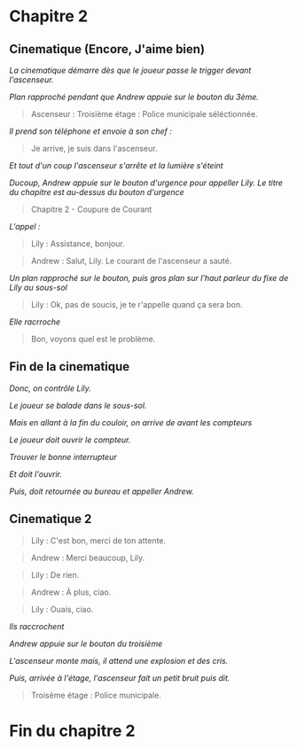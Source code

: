 # Chapitre 2
## Cinematique (Encore, J'aime bien)
*La cinematique démarre dès que le joueur passe le trigger devant l'ascenseur.*

*Plan rapproché pendant que Andrew appuie sur le bouton du 3ème.*

> Ascenseur : Troisième étage : Police municipale séléctionnée.

*Il prend son téléphone et envoie à son chef :*

> Je arrive, je suis dans l'ascenseur.

*Et tout d'un coup l'ascenseur s'arrête et la lumière s'éteint*

*Ducoup, Andrew appuie sur le bouton d'urgence pour appeller Lily.*
*Le titre du chapitre est au-dessus du bouton d'urgence*

> Chapitre 2 - Coupure de Courant

*L'appel :*

> Lily : Assistance, bonjour.

> Andrew : Salut, Lily. Le courant de l'ascenseur a sauté.

*Un plan rapproché sur le bouton, puis gros plan sur l'haut parleur du fixe de Lily au sous-sol*

> Lily : Ok, pas de soucis, je te r'appelle quand ça sera bon.

*Elle racrroche*

> Bon, voyons quel est le problème.

## Fin de la cinematique
*Donc, on contrôle Lily.*

*Le joueur se balade dans le sous-sol.*

*Mais en allant à la fin du couloir, on arrive de avant les compteurs*

*Le joueur doit ouvrir le compteur.*

*Trouver le bonne interrupteur*

*Et doit l'ouvrir.*

*Puis, doit retournée au bureau et appeller Andrew.*
## Cinematique 2
> Lily : C'est bon, merci de ton attente.

> Andrew : Merci beaucoup, Lily.

> Lily : De rien.

> Andrew : À plus, ciao.

> Lily : Ouais, ciao.

*Ils raccrochent*

*Andrew appuie sur le bouton du troisième*

*L'ascenseur monte mais, il attend une explosion et des cris.*

*Puis, arrivée à l'étage, l'ascenseur fait un petit bruit puis dit.*

> Troisème étage : Police municipale.

# Fin du chapitre 2